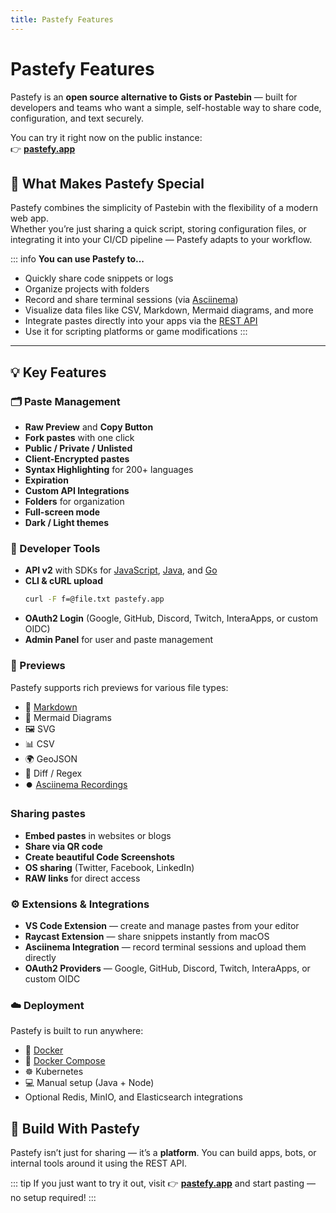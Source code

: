 ```yaml
---
title: Pastefy Features
---
```


# Pastefy Features

Pastefy is an **open source alternative to Gists or Pastebin** — built for developers and teams who want a simple, self-hostable way to share code, configuration, and text securely.

You can try it right now on the public instance:  
👉 [**pastefy.app**](https://pastefy.app)

## 🚀 What Makes Pastefy Special

Pastefy combines the simplicity of Pastebin with the flexibility of a modern web app.  
Whether you’re just sharing a quick script, storing configuration files, or integrating it into your CI/CD pipeline — Pastefy adapts to your workflow.

::: info
**You can use Pastefy to...**
- Quickly share code snippets or logs
- Organize projects with folders
- Record and share terminal sessions (via [Asciinema](./integrations/asciinema.md))
- Visualize data files like CSV, Markdown, Mermaid diagrams, and more  
- Integrate pastes directly into your apps via the [REST API](../api/index.md)
- Use it for scripting platforms or game modifications
:::

---

## 💡 Key Features

### 🗂️ Paste Management
- **Raw Preview** and **Copy Button**
- **Fork pastes** with one click
- **Public / Private / Unlisted** 
- **Client-Encrypted pastes**
- **Syntax Highlighting** for 200+ languages
- **Expiration**
- **Custom API Integrations**
- **Folders** for organization
- **Full-screen mode**
- **Dark / Light themes**

### 💾 Developer Tools
- **API v2** with SDKs for [JavaScript](https://github.com/interaapps/js-api-clients?tab=readme-ov-file#pastefy), [Java](https://github.com/interaapps/pastefy-java-apiclient), and [Go](https://github.com/interaapps/pastefy-go-api)
- **CLI & cURL upload**
  ```bash
  curl -F f=@file.txt pastefy.app
  ````

* **OAuth2 Login** (Google, GitHub, Discord, Twitch, InteraApps, or custom OIDC)
* **Admin Panel** for user and paste management

### 💫 Previews

Pastefy supports rich previews for various file types:

* 📝 [Markdown](./previews)
* 🧭 Mermaid Diagrams
* 🖼️ SVG
* 📊 CSV
* 🌍 GeoJSON
* 🧩 Diff / Regex
* ⏺️ [Asciinema Recordings](./integrations/asciinema.md)

### Sharing pastes
* **Embed pastes** in websites or blogs
* **Share via QR code**
* **Create beautiful Code Screenshots**
* **OS sharing** (Twitter, Facebook, LinkedIn)
* **RAW links** for direct access

### ⚙️ Extensions & Integrations

* **VS Code Extension** — create and manage pastes from your editor
* **Raycast Extension** — share snippets instantly from macOS
* **Asciinema Integration** — record terminal sessions and upload them directly
* **OAuth2 Providers** — Google, GitHub, Discord, Twitch, InteraApps, or custom OIDC

### ☁️ Deployment

Pastefy is built to run anywhere:

* 🐳 [Docker](/self-hosting/installation/docker.md)
* 🧩 [Docker Compose](/self-hosting/installation/docker-compose.md)
* ☸️ Kubernetes
* 💻 Manual setup (Java + Node)
* Optional Redis, MinIO, and Elasticsearch integrations


## 🧰 Build With Pastefy

Pastefy isn’t just for sharing — it’s a **platform**.
You can build apps, bots, or internal tools around it using the REST API.

::: tip
If you just want to try it out, visit
👉 [**pastefy.app**](https://pastefy.app)
and start pasting — no setup required!
:::
